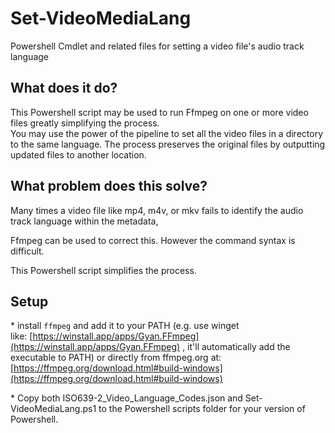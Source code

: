 # Set-VideoMediaLang

Powershell Cmdlet and related files for setting a video file's audio track language

## What does it do?

This Powershell script may be used to run Ffmpeg on one or more video files greatly simplifying the process.  
You may use the power of the pipeline to set all the video files in a directory to the same language.
The process preserves the original files by outputting updated files to another location.

## What problem does this solve?

Many times a video file like mp4, m4v, or mkv fails to identify the audio track language within the metadata, 

Ffmpeg can be used to correct this. However the command syntax is difficult. 

This Powershell script simplifies the process.

## Setup

\* install `ffmpeg` and add it to your PATH (e.g. use winget like: [https://winstall.app/apps/Gyan.FFmpeg](https://winstall.app/apps/Gyan.FFmpeg) , it'll automatically add the executable to PATH)
or directly from ffmpeg.org at: [https://ffmpeg.org/download.html#build-windows](https://ffmpeg.org/download.html#build-windows)

\* Copy both ISO639-2\_Video\_Language\_Codes.json and Set-VideoMediaLang.ps1 to the Powershell scripts folder for your version of Powershell.

